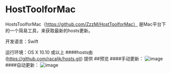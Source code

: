 # HostToolforMac
HostsToolforMac（https://github.com/ZzzM/HostToolforMac） 是Mac平台下的一个简易工具，来获取最新的hosts更新。

开发语言：Swift

运行环境：OS X 10.10 或以上
####hosts由 (https://github.com/racaljk/hosts.git) 提供
##预览
####手动更新：
![image](https://github.com/ZzzM/hosts/blob/master/hosts_tools/HostsToolforMac/Preview/manual.gif)
####自动更新：
![image](https://github.com/ZzzM/hosts/blob/master/hosts_tools/HostsToolforMac/Preview/automatic.gif)


